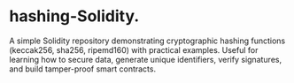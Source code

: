 # hashing-Solidity.
A simple Solidity repository demonstrating cryptographic hashing functions (keccak256, sha256, ripemd160) with practical examples. Useful for learning how to secure data, generate unique identifiers, verify signatures, and build tamper-proof smart contracts.
